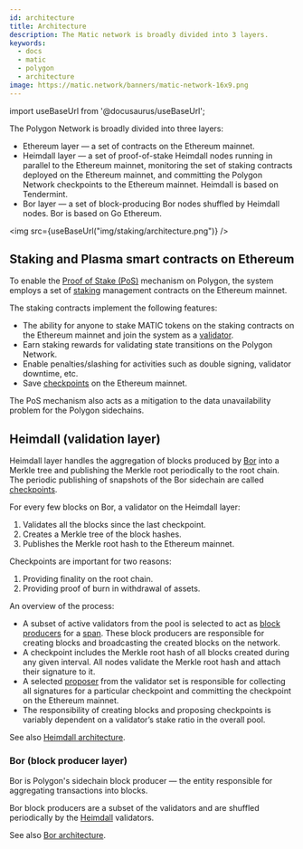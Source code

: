 ```yaml
---
id: architecture
title: Architecture
description: The Matic network is broadly divided into 3 layers.
keywords:
  - docs
  - matic
  - polygon
  - architecture
image: https://matic.network/banners/matic-network-16x9.png
---
```

import useBaseUrl from '@docusaurus/useBaseUrl';

The Polygon Network is broadly divided into three layers:

* Ethereum layer — a set of contracts on the Ethereum mainnet.
* Heimdall layer — a set of proof-of-stake Heimdall nodes running in parallel to the Ethereum mainnet, monitoring the set of staking contracts deployed on the Ethereum mainnet, and committing the Polygon Network checkpoints to the Ethereum mainnet. Heimdall is based on Tendermint.
* Bor layer — a set of block-producing Bor nodes shuffled by Heimdall nodes. Bor is based on Go Ethereum.

<img src={useBaseUrl("img/staking/architecture.png")} />

## Staking and Plasma smart contracts on Ethereum

To enable the [Proof of Stake (PoS)](docs/home/polygon-basics/what-is-proof-of-stake) mechanism on Polygon, the system employs a set of [staking](/docs/validate/glossary#staking) management contracts on the Ethereum mainnet.

The staking contracts implement the following features:

* The ability for anyone to stake MATIC tokens on the staking contracts on the Ethereum mainnet and join the system as a [validator](/docs/validate/glossary#validator).
* Earn staking rewards for validating state transitions on the Polygon Network.
* Enable penalties/slashing for activities such as double signing, validator downtime, etc.
* Save [checkpoints](/docs/validate/glossary#checkpoint-transaction) on the Ethereum mainnet.

The PoS mechanism also acts as a mitigation to the data unavailability problem for the Polygon sidechains.

## Heimdall (validation layer)

Heimdall layer handles the aggregation of blocks produced by [Bor](/docs/validate/glossary#bor) into a Merkle tree and publishing the Merkle root periodically to the root chain. The periodic publishing of snapshots of the Bor sidechain are called [checkpoints](/docs/validate/glossary#checkpoint-transaction).

For every few blocks on Bor, a validator on the Heimdall layer:

1. Validates all the blocks since the last checkpoint.
2. Creates a Merkle tree of the block hashes.
3. Publishes the Merkle root hash to the Ethereum mainnet.

Checkpoints are important for two reasons:

1. Providing finality on the root chain.
2. Providing proof of burn in withdrawal of assets.

An overview of the process:

* A subset of active validators from the pool is selected to act as [block producers](/docs/validate/glossary#block-producer) for a [span](/docs/validate/glossary#span). These block producers are responsible for creating blocks and broadcasting the created blocks on the network.
* A checkpoint includes the Merkle root hash of all blocks created during any given interval. All nodes validate the Merkle root hash and attach their signature to it.
* A selected [proposer](/docs/validate/glossary#proposer) from the validator set is responsible for collecting all signatures for a particular checkpoint and committing the checkpoint on the Ethereum mainnet.
* The responsibility of creating blocks and proposing checkpoints is variably dependent on a validator’s stake ratio in the overall pool.

See also [Heimdall architecture](/docs/contribute/heimdall/overview).

### Bor (block producer layer)

Bor is Polygon's sidechain block producer — the entity responsible for aggregating transactions into blocks.

Bor block producers are a subset of the validators and are shuffled periodically by the [Heimdall](/docs/validate/glossary#heimdall) validators.

See also [Bor architecture](/docs/contribute/bor/overview).
